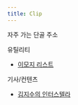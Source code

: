 ```yaml
---
title: Clip
---
```


자주 가는 단골 주소

유틸리티

- [이모지 리스트](https://unicode.org/emoji/charts/full-emoji-list.html)


기사/컨텐츠
- [김지수의 인터스텔라](https://biz.chosun.com/people/kim-jisu/)
